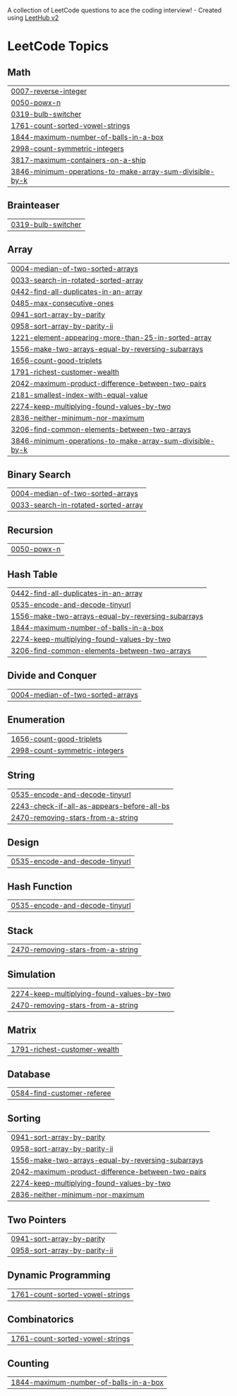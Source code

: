 A collection of LeetCode questions to ace the coding interview! - Created using [LeetHub v2](https://github.com/arunbhardwaj/LeetHub-2.0)
<!---LeetCode Topics Start-->
# LeetCode Topics
## Math
|  |
| ------- |
| [0007-reverse-integer](https://github.com/vanthiyan7/LeetCode/tree/master/0007-reverse-integer) |
| [0050-powx-n](https://github.com/vanthiyan7/LeetCode/tree/master/0050-powx-n) |
| [0319-bulb-switcher](https://github.com/vanthiyan7/LeetCode/tree/master/0319-bulb-switcher) |
| [1761-count-sorted-vowel-strings](https://github.com/vanthiyan7/LeetCode/tree/master/1761-count-sorted-vowel-strings) |
| [1844-maximum-number-of-balls-in-a-box](https://github.com/vanthiyan7/LeetCode/tree/master/1844-maximum-number-of-balls-in-a-box) |
| [2998-count-symmetric-integers](https://github.com/vanthiyan7/LeetCode/tree/master/2998-count-symmetric-integers) |
| [3817-maximum-containers-on-a-ship](https://github.com/vanthiyan7/LeetCode/tree/master/3817-maximum-containers-on-a-ship) |
| [3846-minimum-operations-to-make-array-sum-divisible-by-k](https://github.com/vanthiyan7/LeetCode/tree/master/3846-minimum-operations-to-make-array-sum-divisible-by-k) |
## Brainteaser
|  |
| ------- |
| [0319-bulb-switcher](https://github.com/vanthiyan7/LeetCode/tree/master/0319-bulb-switcher) |
## Array
|  |
| ------- |
| [0004-median-of-two-sorted-arrays](https://github.com/vanthiyan7/LeetCode/tree/master/0004-median-of-two-sorted-arrays) |
| [0033-search-in-rotated-sorted-array](https://github.com/vanthiyan7/LeetCode/tree/master/0033-search-in-rotated-sorted-array) |
| [0442-find-all-duplicates-in-an-array](https://github.com/vanthiyan7/LeetCode/tree/master/0442-find-all-duplicates-in-an-array) |
| [0485-max-consecutive-ones](https://github.com/vanthiyan7/LeetCode/tree/master/0485-max-consecutive-ones) |
| [0941-sort-array-by-parity](https://github.com/vanthiyan7/LeetCode/tree/master/0941-sort-array-by-parity) |
| [0958-sort-array-by-parity-ii](https://github.com/vanthiyan7/LeetCode/tree/master/0958-sort-array-by-parity-ii) |
| [1221-element-appearing-more-than-25-in-sorted-array](https://github.com/vanthiyan7/LeetCode/tree/master/1221-element-appearing-more-than-25-in-sorted-array) |
| [1556-make-two-arrays-equal-by-reversing-subarrays](https://github.com/vanthiyan7/LeetCode/tree/master/1556-make-two-arrays-equal-by-reversing-subarrays) |
| [1656-count-good-triplets](https://github.com/vanthiyan7/LeetCode/tree/master/1656-count-good-triplets) |
| [1791-richest-customer-wealth](https://github.com/vanthiyan7/LeetCode/tree/master/1791-richest-customer-wealth) |
| [2042-maximum-product-difference-between-two-pairs](https://github.com/vanthiyan7/LeetCode/tree/master/2042-maximum-product-difference-between-two-pairs) |
| [2181-smallest-index-with-equal-value](https://github.com/vanthiyan7/LeetCode/tree/master/2181-smallest-index-with-equal-value) |
| [2274-keep-multiplying-found-values-by-two](https://github.com/vanthiyan7/LeetCode/tree/master/2274-keep-multiplying-found-values-by-two) |
| [2836-neither-minimum-nor-maximum](https://github.com/vanthiyan7/LeetCode/tree/master/2836-neither-minimum-nor-maximum) |
| [3206-find-common-elements-between-two-arrays](https://github.com/vanthiyan7/LeetCode/tree/master/3206-find-common-elements-between-two-arrays) |
| [3846-minimum-operations-to-make-array-sum-divisible-by-k](https://github.com/vanthiyan7/LeetCode/tree/master/3846-minimum-operations-to-make-array-sum-divisible-by-k) |
## Binary Search
|  |
| ------- |
| [0004-median-of-two-sorted-arrays](https://github.com/vanthiyan7/LeetCode/tree/master/0004-median-of-two-sorted-arrays) |
| [0033-search-in-rotated-sorted-array](https://github.com/vanthiyan7/LeetCode/tree/master/0033-search-in-rotated-sorted-array) |
## Recursion
|  |
| ------- |
| [0050-powx-n](https://github.com/vanthiyan7/LeetCode/tree/master/0050-powx-n) |
## Hash Table
|  |
| ------- |
| [0442-find-all-duplicates-in-an-array](https://github.com/vanthiyan7/LeetCode/tree/master/0442-find-all-duplicates-in-an-array) |
| [0535-encode-and-decode-tinyurl](https://github.com/vanthiyan7/LeetCode/tree/master/0535-encode-and-decode-tinyurl) |
| [1556-make-two-arrays-equal-by-reversing-subarrays](https://github.com/vanthiyan7/LeetCode/tree/master/1556-make-two-arrays-equal-by-reversing-subarrays) |
| [1844-maximum-number-of-balls-in-a-box](https://github.com/vanthiyan7/LeetCode/tree/master/1844-maximum-number-of-balls-in-a-box) |
| [2274-keep-multiplying-found-values-by-two](https://github.com/vanthiyan7/LeetCode/tree/master/2274-keep-multiplying-found-values-by-two) |
| [3206-find-common-elements-between-two-arrays](https://github.com/vanthiyan7/LeetCode/tree/master/3206-find-common-elements-between-two-arrays) |
## Divide and Conquer
|  |
| ------- |
| [0004-median-of-two-sorted-arrays](https://github.com/vanthiyan7/LeetCode/tree/master/0004-median-of-two-sorted-arrays) |
## Enumeration
|  |
| ------- |
| [1656-count-good-triplets](https://github.com/vanthiyan7/LeetCode/tree/master/1656-count-good-triplets) |
| [2998-count-symmetric-integers](https://github.com/vanthiyan7/LeetCode/tree/master/2998-count-symmetric-integers) |
## String
|  |
| ------- |
| [0535-encode-and-decode-tinyurl](https://github.com/vanthiyan7/LeetCode/tree/master/0535-encode-and-decode-tinyurl) |
| [2243-check-if-all-as-appears-before-all-bs](https://github.com/vanthiyan7/LeetCode/tree/master/2243-check-if-all-as-appears-before-all-bs) |
| [2470-removing-stars-from-a-string](https://github.com/vanthiyan7/LeetCode/tree/master/2470-removing-stars-from-a-string) |
## Design
|  |
| ------- |
| [0535-encode-and-decode-tinyurl](https://github.com/vanthiyan7/LeetCode/tree/master/0535-encode-and-decode-tinyurl) |
## Hash Function
|  |
| ------- |
| [0535-encode-and-decode-tinyurl](https://github.com/vanthiyan7/LeetCode/tree/master/0535-encode-and-decode-tinyurl) |
## Stack
|  |
| ------- |
| [2470-removing-stars-from-a-string](https://github.com/vanthiyan7/LeetCode/tree/master/2470-removing-stars-from-a-string) |
## Simulation
|  |
| ------- |
| [2274-keep-multiplying-found-values-by-two](https://github.com/vanthiyan7/LeetCode/tree/master/2274-keep-multiplying-found-values-by-two) |
| [2470-removing-stars-from-a-string](https://github.com/vanthiyan7/LeetCode/tree/master/2470-removing-stars-from-a-string) |
## Matrix
|  |
| ------- |
| [1791-richest-customer-wealth](https://github.com/vanthiyan7/LeetCode/tree/master/1791-richest-customer-wealth) |
## Database
|  |
| ------- |
| [0584-find-customer-referee](https://github.com/vanthiyan7/LeetCode/tree/master/0584-find-customer-referee) |
## Sorting
|  |
| ------- |
| [0941-sort-array-by-parity](https://github.com/vanthiyan7/LeetCode/tree/master/0941-sort-array-by-parity) |
| [0958-sort-array-by-parity-ii](https://github.com/vanthiyan7/LeetCode/tree/master/0958-sort-array-by-parity-ii) |
| [1556-make-two-arrays-equal-by-reversing-subarrays](https://github.com/vanthiyan7/LeetCode/tree/master/1556-make-two-arrays-equal-by-reversing-subarrays) |
| [2042-maximum-product-difference-between-two-pairs](https://github.com/vanthiyan7/LeetCode/tree/master/2042-maximum-product-difference-between-two-pairs) |
| [2274-keep-multiplying-found-values-by-two](https://github.com/vanthiyan7/LeetCode/tree/master/2274-keep-multiplying-found-values-by-two) |
| [2836-neither-minimum-nor-maximum](https://github.com/vanthiyan7/LeetCode/tree/master/2836-neither-minimum-nor-maximum) |
## Two Pointers
|  |
| ------- |
| [0941-sort-array-by-parity](https://github.com/vanthiyan7/LeetCode/tree/master/0941-sort-array-by-parity) |
| [0958-sort-array-by-parity-ii](https://github.com/vanthiyan7/LeetCode/tree/master/0958-sort-array-by-parity-ii) |
## Dynamic Programming
|  |
| ------- |
| [1761-count-sorted-vowel-strings](https://github.com/vanthiyan7/LeetCode/tree/master/1761-count-sorted-vowel-strings) |
## Combinatorics
|  |
| ------- |
| [1761-count-sorted-vowel-strings](https://github.com/vanthiyan7/LeetCode/tree/master/1761-count-sorted-vowel-strings) |
## Counting
|  |
| ------- |
| [1844-maximum-number-of-balls-in-a-box](https://github.com/vanthiyan7/LeetCode/tree/master/1844-maximum-number-of-balls-in-a-box) |
<!---LeetCode Topics End-->
